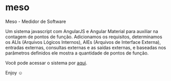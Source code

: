 # meso
Meso - Medidor de Software

Um sistema javascript com AngularJS e Angular Material para auxiliar na contagem de pontos de função.
Adicionamos os requisitos, determinamos os ALIs (Arquivos Lógicos Internos), AIEs (Arquivos de Interface Externa), entradas externas, consultas externas e as saídas externas, e baseadas nos parâmetros definidos ele mostra a quantidade de pontos de função.

Você pode acessar o sistema por [aqui](https://antonioiagolg.github.io/meso/).

Enjoy :relaxed:
